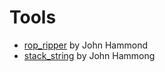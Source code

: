 # Tools


- [rop_ripper](https://gist.github.com/JohnHammond/23d04ed8614192453e80f97d301e38d3) by John Hammond
- [stack_string](https://gist.github.com/JohnHammond/f78a9d878585bad232cba060c1d79623) by John Hammong